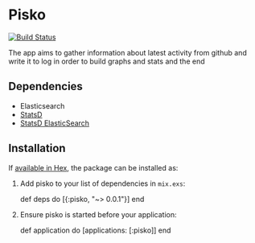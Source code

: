 # Pisko

[![Build
Status](https://semaphoreci.com/api/v1/VladimirMikhailov/pisko/branches/master/badge.svg)](https://semaphoreci.com/VladimirMikhailov/pisko)

The app aims to gather information about latest activity from github
and write it to log in order to build graphs and stats and the end

## Dependencies

  - Elasticsearch
  - [StatsD](https://github.com/etsy/statsd)
  - [StatsD ElasticSearch](https://github.com/markkimsal/statsd-elasticsearch-backend)

## Installation

If [available in Hex](https://hex.pm/docs/publish), the package can be installed as:

  1. Add pisko to your list of dependencies in `mix.exs`:

        def deps do
          [{:pisko, "~> 0.0.1"}]
        end

  2. Ensure pisko is started before your application:

        def application do
          [applications: [:pisko]]
        end

